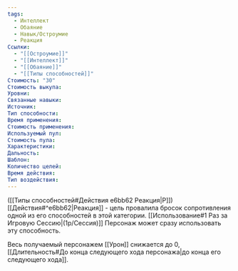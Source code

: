 ```yaml
---
tags:
  - Интеллект
  - Обаяние
  - Навык/Остроумие
  - Реакция
Ссылки:
  - "[[Остроумие]]"
  - "[[Интеллект]]"
  - "[[Обаяние]]"
  - "[[Типы способностей]]"
Стоимость: "30"
Стоимость выкупа:
Уровни:
Связанные навыки:
Источник:
Тип способности:
Время применения:
Стоимость применения:
Используемый пул:
Стоимость пула:
Характеристики:
Дальность:
Шаблон:
Количество целей:
Время действия:
Тип воздействия:
---
```

([[Типы способностей#Действия e6bb62 Реакция|Р]]) [[Действия#^e6bb62|Реакция]] - цель провалила бросок сопротивления одной из его способностей в этой категории. [[Использование#1 Раз за Игровую Сессию|(1р/Сессия)]] Персонаж может сразу использовать эту способность. 

Весь получаемый персонажем [[Урон]] снижается до 0, [[Длительность#До конца следующего хода персонажа|до конца его следующего хода]].